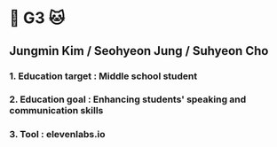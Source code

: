 # 🐒 G3 🐱
## Jungmin Kim / Seohyeon Jung / Suhyeon Cho
### 1. Education target : Middle school student
### 2. Education goal : Enhancing students' speaking and communication skills
### 3. Tool : elevenlabs.io
